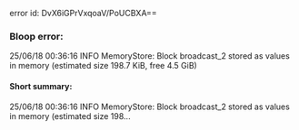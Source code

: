 error id: DvX6iGPrVxqoaV/PoUCBXA==
### Bloop error:

25/06/18 00:36:16 INFO MemoryStore: Block broadcast_2 stored as values in memory (estimated size 198.7 KiB, free 4.5 GiB)
#### Short summary: 

25/06/18 00:36:16 INFO MemoryStore: Block broadcast_2 stored as values in memory (estimated size 198...